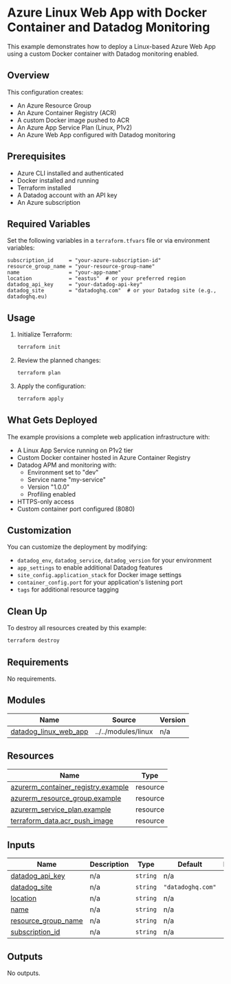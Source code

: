 # Azure Linux Web App with Docker Container and Datadog Monitoring

This example demonstrates how to deploy a Linux-based Azure Web App using a custom Docker container with Datadog monitoring enabled.

## Overview

This configuration creates:
- An Azure Resource Group
- An Azure Container Registry (ACR)
- A custom Docker image pushed to ACR
- An Azure App Service Plan (Linux, P1v2)
- An Azure Web App configured with Datadog monitoring

## Prerequisites

- Azure CLI installed and authenticated
- Docker installed and running
- Terraform installed
- A Datadog account with an API key
- An Azure subscription

## Required Variables

Set the following variables in a `terraform.tfvars` file or via environment variables:

```hcl
subscription_id     = "your-azure-subscription-id"
resource_group_name = "your-resource-group-name"
name                = "your-app-name"
location            = "eastus"  # or your preferred region
datadog_api_key     = "your-datadog-api-key"
datadog_site        = "datadoghq.com"  # or your Datadog site (e.g., datadoghq.eu)
```

## Usage

1. Initialize Terraform:
   ```bash
   terraform init
   ```

2. Review the planned changes:
   ```bash
   terraform plan
   ```

3. Apply the configuration:
   ```bash
   terraform apply
   ```

## What Gets Deployed

The example provisions a complete web application infrastructure with:
- A Linux App Service running on P1v2 tier
- Custom Docker container hosted in Azure Container Registry
- Datadog APM and monitoring with:
  - Environment set to "dev"
  - Service name "my-service"
  - Version "1.0.0"
  - Profiling enabled
- HTTPS-only access
- Custom container port configured (8080)

## Customization

You can customize the deployment by modifying:
- `datadog_env`, `datadog_service`, `datadog_version` for your environment
- `app_settings` to enable additional Datadog features
- `site_config.application_stack` for Docker image settings
- `container_config.port` for your application's listening port
- `tags` for additional resource tagging

## Clean Up

To destroy all resources created by this example:
```bash
terraform destroy
```

<!-- BEGIN_TF_DOCS -->
## Requirements

No requirements.

## Modules

| Name | Source | Version |
|------|--------|---------|
| <a name="module_datadog_linux_web_app"></a> [datadog\_linux\_web\_app](#module\_datadog\_linux\_web\_app) | ../../modules/linux | n/a |

## Resources

| Name | Type |
|------|------|
| [azurerm_container_registry.example](https://registry.terraform.io/providers/hashicorp/azurerm/latest/docs/resources/container_registry) | resource |
| [azurerm_resource_group.example](https://registry.terraform.io/providers/hashicorp/azurerm/latest/docs/resources/resource_group) | resource |
| [azurerm_service_plan.example](https://registry.terraform.io/providers/hashicorp/azurerm/latest/docs/resources/service_plan) | resource |
| [terraform_data.acr_push_image](https://registry.terraform.io/providers/hashicorp/terraform/latest/docs/resources/data) | resource |

## Inputs

| Name | Description | Type | Default | Required |
|------|-------------|------|---------|:--------:|
| <a name="input_datadog_api_key"></a> [datadog\_api\_key](#input\_datadog\_api\_key) | n/a | `string` | n/a | yes |
| <a name="input_datadog_site"></a> [datadog\_site](#input\_datadog\_site) | n/a | `string` | `"datadoghq.com"` | no |
| <a name="input_location"></a> [location](#input\_location) | n/a | `string` | n/a | yes |
| <a name="input_name"></a> [name](#input\_name) | n/a | `string` | n/a | yes |
| <a name="input_resource_group_name"></a> [resource\_group\_name](#input\_resource\_group\_name) | n/a | `string` | n/a | yes |
| <a name="input_subscription_id"></a> [subscription\_id](#input\_subscription\_id) | n/a | `string` | n/a | yes |

## Outputs

No outputs.
<!-- END_TF_DOCS -->
